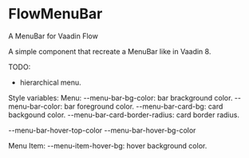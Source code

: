 # FlowMenuBar
A MenuBar for Vaadin Flow

A simple component that recreate a MenuBar like in Vaadin 8.

TODO: 
- hierarchical menu.

Style variables:
Menu:
--menu-bar-bg-color: bar brackground color.
--menu-bar-color: bar foreground color.
--menu-bar-card-bg: card backgound color.
--menu-bar-card-border-radius: card border radius.

--menu-bar-hover-top-color
--menu-bar-hover-bg-color


Menu Item:
--menu-item-hover-bg: hover background color.
